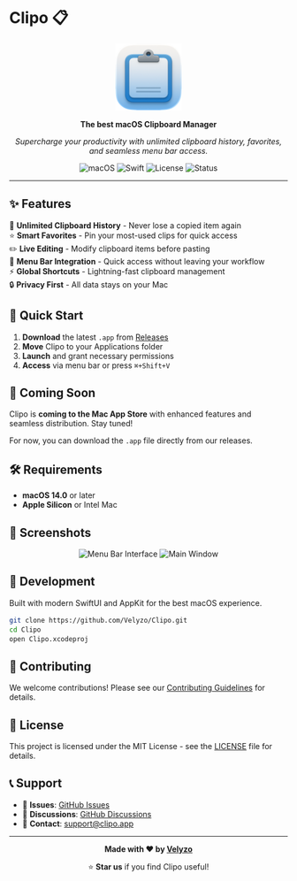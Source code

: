 # Clipo 📋

<div align="center">
  <img src="https://github.com/Velyzo/Clipo/blob/main/Clipo/Assets.xcassets/AppIcon.appiconset/icon_256x256.png?raw=true" alt="Clipo Logo" width="120" height="120">
  
  **The best macOS Clipboard Manager**
  
  *Supercharge your productivity with unlimited clipboard history, favorites, and seamless menu bar access.*

  ![macOS](https://img.shields.io/badge/macOS-14.0+-blue?style=flat&logo=apple)
  ![Swift](https://img.shields.io/badge/Swift-5.0+-orange?style=flat&logo=swift)
  ![License](https://img.shields.io/badge/License-MIT-green?style=flat)
  ![Status](https://img.shields.io/badge/Status-Coming%20Soon%20to%20App%20Store-yellow?style=flat)
  
</div>

---

## ✨ Features

🚀 **Unlimited Clipboard History** - Never lose a copied item again  
⭐ **Smart Favorites** - Pin your most-used clips for quick access  
✏️ **Live Editing** - Modify clipboard items before pasting  
🎯 **Menu Bar Integration** - Quick access without leaving your workflow  
⚡ **Global Shortcuts** - Lightning-fast clipboard management  
🔒 **Privacy First** - All data stays on your Mac  

## 🎯 Quick Start

1. **Download** the latest `.app` from [Releases](../../releases)
2. **Move** Clipo to your Applications folder
3. **Launch** and grant necessary permissions
4. **Access** via menu bar or press `⌘+Shift+V`

## 🚀 Coming Soon

Clipo is **coming to the Mac App Store** with enhanced features and seamless distribution. Stay tuned!

For now, you can download the `.app` file directly from our releases.

## 🛠 Requirements

- **macOS 14.0** or later
- **Apple Silicon** or Intel Mac

## 📸 Screenshots

<div align="center">
  <img src="assets/screenshot-menu.png" alt="Menu Bar Interface" width="300">
  <img src="assets/screenshot-main.png" alt="Main Window" width="400">
</div>

## 🔧 Development

Built with modern SwiftUI and AppKit for the best macOS experience.

```bash
git clone https://github.com/Velyzo/Clipo.git
cd Clipo
open Clipo.xcodeproj
```

## 🤝 Contributing

We welcome contributions! Please see our [Contributing Guidelines](CONTRIBUTING.md) for details.

## 📄 License

This project is licensed under the MIT License - see the [LICENSE](LICENSE) file for details.

## 📞 Support

- 🐛 **Issues**: [GitHub Issues](../../issues)
- 💬 **Discussions**: [GitHub Discussions](../../discussions)
- 📧 **Contact**: [support@clipo.app](mailto:support@clipo.app)

---

<div align="center">
  
  **Made with ❤️ by [Velyzo](https://github.com/Velyzo)**
  
  ⭐ **Star us** if you find Clipo useful!
  
</div>
